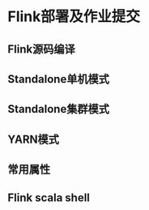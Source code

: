 # Flink部署及作业提交

## Flink源码编译

## Standalone单机模式

## Standalone集群模式

## YARN模式

## 常用属性

## Flink scala shell

